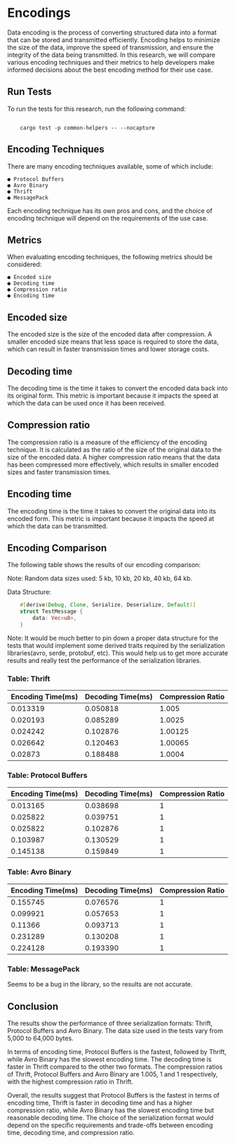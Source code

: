 # Encodings

Data encoding is the process of converting structured data into a format that can be
stored and transmitted efficiently. Encoding helps to minimize the size of the data,
improve the speed of transmission, and ensure the integrity of the data being
transmitted. In this research, we will compare various encoding techniques and their
metrics to help developers make informed decisions about the best encoding method
for their use case.

## Run Tests

To run the tests for this research, run the following command:

``` {.sourceCode .bash}

    cargo test -p common-helpers -- --nocapture

```

## Encoding Techniques

There are many encoding techniques available, some of which include:

``` {.sourceCode .text}
● Protocol Buffers
● Avro Binary
● Thrift
● MessagePack
```

Each encoding technique has its own pros and cons, and the choice of encoding
technique will depend on the requirements of the use case.

## Metrics

When evaluating encoding techniques, the following metrics should be considered:

``` {.sourceCode .text}
● Encoded size
● Decoding time
● Compression ratio
● Encoding time
```

## Encoded size

The encoded size is the size of the encoded data after compression. A smaller encoded
size means that less space is required to store the data, which can result in faster
transmission times and lower storage costs.

## Decoding time

The decoding time is the time it takes to convert the encoded data back into its original
form. This metric is important because it impacts the speed at which the data can be
used once it has been received.

## Compression ratio

The compression ratio is a measure of the efficiency of the encoding technique. It is
calculated as the ratio of the size of the original data to the size of the encoded data. A
higher compression ratio means that the data has been compressed more effectively,
which results in smaller encoded sizes and faster transmission times.

## Encoding time

The encoding time is the time it takes to convert the original data into its encoded form.
This metric is important because it impacts the speed at which the data can be
transmitted.

## Encoding Comparison

The following table shows the results of our encoding comparison:

Note: Random data sizes used: 5 kb, 10 kb, 20 kb, 40 kb, 64 kb.

Data Structure:

``` rust
    #[derive(Debug, Clone, Serialize, Deserialize, Default)]
    struct TestMessage {
        data: Vec<u8>,
    }
```

Note: It would be much better to pin down a proper data structure for the tests that would implement some derived traits required by the serialization libraries(avro, serde, protobuf, etc). This would help us to get more accurate results and really test the performance of the serialization libraries.

### Table: Thrift

| Encoding Time(ms) | Decoding Time(ms) | Compression Ratio |
|---------------|---------------|-------------------|
| 0.013319       | 0.050818       | 1.005           |
| 0.020193       | 0.085289       | 1.0025          |
| 0.024242       | 0.102876       | 1.00125         |
| 0.026642       | 0.120463       | 1.00065         |
| 0.02873        | 0.188488       | 1.0004          |

### Table: Protocol Buffers

| Encoding Time(ms) | Decoding Time(ms) | Compression Ratio |
|---------------|---------------|-------------------|
| 0.013165       | 0.038698       | 1               |
| 0.025822       | 0.039751       | 1               |
| 0.025822       | 0.102876       | 1               |
| 0.103987       | 0.130529       | 1               |
| 0.145138       | 0.159849       | 1               |

### Table: Avro Binary

| Encoding Time(ms) | Decoding Time(ms) | Compression Ratio |
|---------------|---------------|-------------------|
| 0.155745       | 0.076576       | 1               |
| 0.099921       | 0.057653       | 1               |
| 0.11366        | 0.093713       | 1               |
| 0.231289       | 0.130208       | 1               |
| 0.224128       | 0.193390       | 1               |

### Table: MessagePack

Seems to be a bug in the library, so the results are not accurate.

## Conclusion

The results show the performance of three serialization formats: Thrift, Protocol Buffers and Avro Binary. The data size used in the tests vary from 5,000 to 64,000 bytes.

In terms of encoding time, Protocol Buffers is the fastest, followed by Thrift, while Avro Binary has the slowest encoding time. The decoding time is faster in Thrift compared to the other two formats. The compression ratios of Thrift, Protocol Buffers and Avro Binary are 1.005, 1 and 1 respectively, with the highest compression ratio in Thrift.

Overall, the results suggest that Protocol Buffers is the fastest in terms of encoding time, Thrift is faster in decoding time and has a higher compression ratio, while Avro Binary has the slowest encoding time but reasonable decoding time. The choice of the serialization format would depend on the specific requirements and trade-offs between encoding time, decoding time, and compression ratio.
